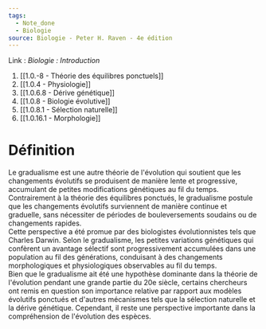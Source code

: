 ```yaml
---
tags:
  - Note_done
  - Biologie
source: Biologie - Peter H. Raven - 4e édition
---
```


Link :
_Biologie : Introduction_
1. [[1.0.-8 - Théorie des équilibres ponctuels]]
2. [[1.0.4 - Physiologie]]
3. [[1.0.6.8 - Dérive génétique]]
4. [[1.0.8 - Biologie évolutive]]
5. [[1.0.8.1 - Sélection naturelle]]
6. [[1.0.16.1 - Morphologie]]

# Définition
Le gradualisme est une autre théorie de l'évolution qui soutient que les changements évolutifs se produisent de manière lente et progressive, accumulant de petites modifications génétiques au fil du temps. Contrairement à la théorie des équilibres ponctués, le gradualisme postule que les changements évolutifs surviennent de manière continue et graduelle, sans nécessiter de périodes de bouleversements soudains ou de changements rapides.
\
Cette perspective a été promue par des biologistes évolutionnistes tels que Charles Darwin. Selon le gradualisme, les petites variations génétiques qui confèrent un avantage sélectif sont progressivement accumulées dans une population au fil des générations, conduisant à des changements morphologiques et physiologiques observables au fil du temps.
\
Bien que le gradualisme ait été une hypothèse dominante dans la théorie de l'évolution pendant une grande partie du 20e siècle, certains chercheurs ont remis en question son importance relative par rapport aux modèles évolutifs ponctués et d'autres mécanismes tels que la sélection naturelle et la dérive génétique. Cependant, il reste une perspective importante dans la compréhension de l'évolution des espèces.